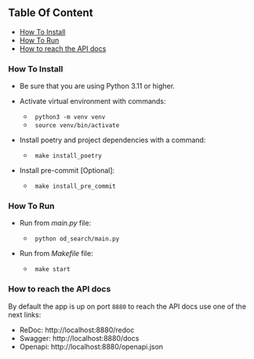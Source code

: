 ## Table Of Content
- [How To Install](#how-to-install)
- [How To Run](#how-to-run)
- [How to reach the API docs](#how-to-reach-the-api-docs)


### How To Install

- Be sure that you are using Python 3.11 or higher.
- Activate virtual environment with commands:
    - <code> python3 -m venv venv </code>
    - <code> source venv/bin/activate </code>


- Install poetry and project dependencies with a command:
    - <code> make install_poetry </code>


- Install pre-commit [Optional]:
    - <code> make install_pre_commit </code>

### How To Run
- Run from _main.py_ file:
  - <code> python od_search/main.py </code>


- Run from _Makefile_ file:
  - <code> make start </code>


### How to reach the API docs
By default the app is up on port <code>8880</code> to reach the API docs use one of the next links:

- ReDoc: http://localhost:8880/redoc
- Swagger: http://localhost:8880/docs
- Openapi: http://localhost:8880/openapi.json
